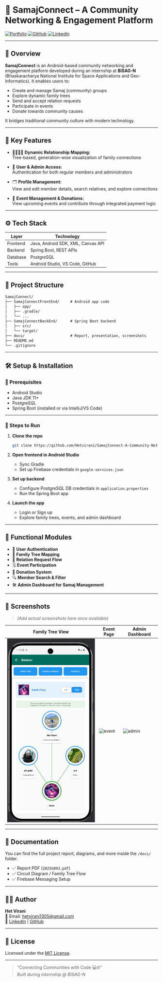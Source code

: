 # 📱 SamajConnect – A Community Networking & Engagement Platform

[![Portfolio](https://img.shields.io/badge/Portfolio-Visit-181717?style=flat-square&logo=githubpages&logoColor=white)](https://hetvirani.github.io/Digital-Portfolio/)
[![GitHub](https://img.shields.io/badge/GitHub-Hetvirani-181717?style=flat-square&logo=github)](https://github.com/Hetvirani)
[![LinkedIn](https://img.shields.io/badge/LinkedIn-Het%20Virani-blue?style=flat-square&logo=linkedin)](https://www.linkedin.com/in/het-virani/)

---

## 📌 Overview

**SamajConnect** is an Android-based community networking and engagement platform developed during an internship at **BISAG-N** (Bhaskaracharya National Institute for Space Applications and Geo-Informatics). It enables users to:

- Create and manage Samaj (community) groups
- Explore dynamic family trees
- Send and accept relation requests
- Participate in events
- Donate towards community causes

It bridges traditional community culture with modern technology.

---

## 🎯 Key Features

- 👨‍👩‍👧‍👦 **Dynamic Relationship Mapping:**  
  Tree-based, generation-wise visualization of family connections

- 👥 **User & Admin Access:**  
  Authentication for both regular members and administrators

- 🗂️ **Profile Management:**  
  View and edit member details, search relatives, and explore connections

- 🏡 **Event Management & Donations:**  
  View upcoming events and contribute through integrated payment logic

---

## ⚙️ Tech Stack

| Layer | Technology |
|-------|------------|
| Frontend | Java, Android SDK, XML, Canvas API |
| Backend | Spring Boot, REST APIs |
| Database | PostgreSQL |
| Tools | Android Studio, VS Code, GitHub |

---

## 📂 Project Structure

```
SamajConnect/
├── SamajConnectFrontEnd/     # Android app code
│   ├── app/
│   ├── .gradle/
│   └── ...
├── SamajConnectBackEnd/      # Spring Boot backend
│   ├── src/
│   └── target/
├── docs/                     # Report, presentation, screenshots
├── README.md
└── .gitignore
```

---

## 🛠️ Setup & Installation

### 🔧 Prerequisites

- Android Studio
- Java JDK 11+
- PostgreSQL
- Spring Boot (installed or via IntelliJ/VS Code)

---

### 🧪 Steps to Run

1. **Clone the repo**
   ```bash
   git clone https://github.com/Hetvirani/SamajConnect-A-Community-Networking-Engagement-Platform-.git
   ```

2. **Open frontend in Android Studio**
   - Sync Gradle
   - Set up Firebase credentials in `google-services.json`

3. **Set up backend**
   - Configure PostgreSQL DB credentials in `application.properties`
   - Run the Spring Boot app

4. **Launch the app**
   - Login or Sign up
   - Explore family trees, events, and admin dashboard

---

## 🧠 Functional Modules

- 👤 **User Authentication**
- 🌳 **Family Tree Mapping**
- 📨 **Relation Request Flow**
- 🗓️ **Event Participation**
- 💸 **Donation System**
- 🔍 **Member Search & Filter**
- 🛠️ **Admin Dashboard for Samaj Management**

---

## 📸 Screenshots

> _(Add actual screenshots here once available)_

| Family Tree View | Event Page | Admin Dashboard |
|------------------|------------|-----------------|
| ![tree](docs/tree.png) | ![event](docs/event.png) | ![admin](docs/admin.png) |

---

## 🧾 Documentation

You can find the full project report, diagrams, and more inside the `/docs/` folder.

- ✅ Report PDF (`2025G093.pdf`)
- ✅ Circuit Diagram / Family Tree Flow
- ✅ Firebase Messaging Setup

---

## 👨‍💻 Author

**Het Virani**  
📧 Email: hetvirani1305@gmail.com  
🔗 [LinkedIn](https://www.linkedin.com/in/het-virani/) | [GitHub](https://github.com/Hetvirani)

---

## 📄 License

Licensed under the [MIT License](LICENSE).

---

> “Connecting Communities with Code 💻🌐”  
> _Built during internship @ BISAG-N_
